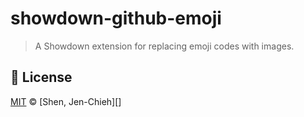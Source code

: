 # showdown-github-emoji
> A Showdown extension for replacing emoji codes with images.


## :scroll: License

[MIT]() © [Shen, Jen-Chieh][]
